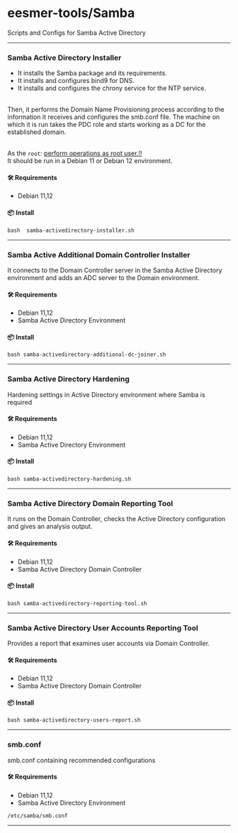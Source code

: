 # eesmer-tools/Samba
Scripts and Configs for Samba Active Directory

---

### Samba Active Directory Installer
- It installs the Samba package and its requirements.
- It installs and configures bind9 for DNS.
- It installs and configures the chrony service for the NTP service. <br>
<br>
Then, it performs the Domain Name Provisioning process according to the information it receives and configures the smb.conf file.
The machine on which it is run takes the PDC role and starts working as a DC for the established domain. <br>
<br>

As the `root`: <ins>perform operations as root user.!!</ins> <br>
It should be run in a Debian 11 or Debian 12 environment.

#### 🛠️ Requirements
- Debian 11,12

#### 📦 Install
```
bash  samba-activedirectory-installer.sh
```

---

### Samba Active Additional Domain Controller Installer
It connects to the Domain Controller server in the Samba Active Directory environment and adds an ADC server to the Domain environment.

#### 🛠️ Requirements
- Debian 11,12
- Samba Active Directory Environment

#### 📦 Install
```
bash samba-activedirectory-additional-dc-joiner.sh
```

---

### Samba Active Directory Hardening
Hardening settings in Active Directory environment where Samba is required

#### 🛠️ Requirements
- Debian 11,12
- Samba Active Directory Environment

#### 📦 Install
```
bash samba-activedirectory-hardening.sh
```

---

### Samba Active Directory Domain Reporting Tool
It runs on the Domain Controller, checks the Active Directory configuration and gives an analysis output.

#### 🛠️ Requirements
- Debian 11,12
- Samba Active Directory Domain Controller

#### 📦 Install
```
bash samba-activedirectory-reporting-tool.sh
```

---

### Samba Active Directory User Accounts Reporting Tool
Provides a report that examines user accounts via Domain Controller.

#### 🛠️ Requirements
- Debian 11,12
- Samba Active Directory Domain Controller

#### 📦 Install
```
bash samba-activedirectory-users-report.sh
```

---

### smb.conf
smb.conf containing recommended configurations

#### 🛠️ Requirements
- Debian 11,12
- Samba Active Directory Environment


```
/etc/samba/smb.conf
```

---
